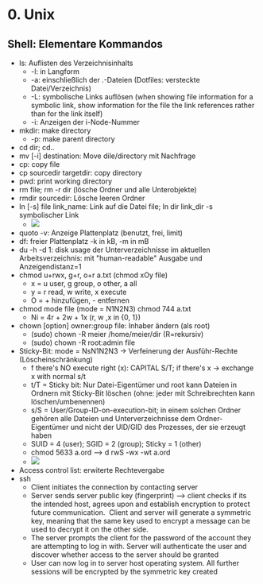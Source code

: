 # 0. Unix

## Shell: Elementare Kommandos
- ls: Auflisten des Verzeichnisinhalts
	- -l: in Langform
	- -a: einschließlich der .-Dateien (Dotfiles: versteckte Datei/Verzeichnis)
	- -L: symbolische Links auflösen (when  showing  file  information  for  a  symbolic  link,  show information for the file the link references rather than for the link itself)
	- -i: Anzeigen der i-Node-Nummer
- mkdir: make directory
	- -p: make parent directory
- cd dir; cd..
- mv \[-i] destination: Move dile/directory mit Nachfrage
- cp: copy file
- cp sourcedir targetdir: copy directory
- pwd: print working directory
- rm file; rm -r dir (lösche Ordner und alle Unterobjekte)
- rmdir sourcedir: Lösche leeren Ordner
- ln \[-s] file link_name: Link auf die Datei file; ln dir link_dir -s symbolischer Link
	- ![](Pasted%20image%2020230110193743.png)
- quoto -v: Anzeige Plattenplatz (benutzt, frei, limit)
- df: freier Plattenplatz -k in kB, -m in mB
- du -h -d 1: disk usage der Unterverzeichnisse im aktuellen Arbeitsverzeichnis: mit "human-readable" Ausgabe und Anzeigendistanz=1
- chmod u+rwx, g+r, o+r a.txt (chmod xOy file)
	- x = u user, g group, o other, a all
	- y = r read, w write, x execute
	- O = + hinzufügen, - entfernen
- chmod mode file (mode = N1N2N3) chmod 744 a.txt
	- Ni = 4r + 2w + 1x (r, w ,x in {0, 1})
- chown \[option] owner:group file: Inhaber ändern (als root)
	- (sudo) chown -R meier /home/meier/dir (R=rekursiv)
	- (sudo) chown -R root:admin file
- Sticky-Bit: mode = NsN1N2N3 -> Verfeinerung der Ausführ-Rechte (Löscheinschränkung)
	- f there's NO execute right (x): CAPITAL S/T; if there's x -> exchange x with normal s/t
	- t/T = Sticky bit: Nur Datei-Eigentümer und root kann Dateien in Ordnern mit Sticky-Bit löschen (ohne: jeder mit Schreibrechten kann löschen/umbenennen)
	- s/S = User/Group-ID-on-execution-bit; in einem solchen Ordner gehören alle Dateien und Unterverzeichnisse dem Ordner-Eigentümer und nicht der UID/GID des Prozesses, der sie erzeugt haben
	- SUID = 4 (user); SGID = 2 (group); Sticky = 1 (other)
	- chmod 5633 a.ord --> d rwS -wx -wt a.ord
	- ![](Pasted%20image%2020230110195815.png)
- Access control list: erwiterte Rechtevergabe
- ssh
	- Client initiates the connection by contacting server  
	- Server sends server public key (fingerprint) --> client checks if its the intended host, agrees upon and establish encryption to protect future communication.  Client and server will generate a symmetric key, meaning that the same key used to encrypt a message can be used to decrypt it on the other side. 
	- The server prompts the client for the password of the account they are attempting to log in with. Server will authenticate the user and discover whether access to the server should be granted  
	- User can now log in to server host operating system. All further sessions will be encrypted by the symmetric key created


